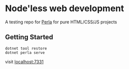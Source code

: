 # Node'less web development
[Perla]: https://github.com/AngelMunoz/Perla

A testing repo for [Perla] for pure HTML/CSS/JS projects

## Getting Started
```
dotnet tool restore
dotnet perla serve
```
visit [localhost:7331](http://localhost:7331/)